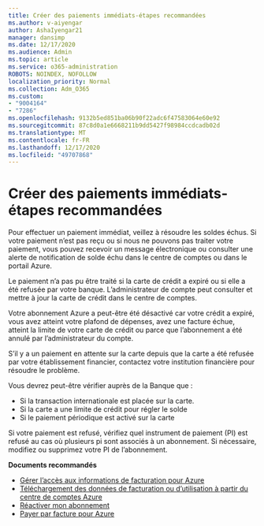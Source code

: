 ```yaml
---
title: Créer des paiements immédiats-étapes recommandées
ms.author: v-aiyengar
author: AshaIyengar21
manager: dansimp
ms.date: 12/17/2020
ms.audience: Admin
ms.topic: article
ms.service: o365-administration
ROBOTS: NOINDEX, NOFOLLOW
localization_priority: Normal
ms.collection: Adm_O365
ms.custom:
- "9004164"
- "7286"
ms.openlocfilehash: 9132b5ed851ba06b90f22adc6f47583064e60e92
ms.sourcegitcommit: 87c8d0a1e6668211b9dd5427f98984ccdcadb02d
ms.translationtype: MT
ms.contentlocale: fr-FR
ms.lasthandoff: 12/17/2020
ms.locfileid: "49707868"
---
```

# <a name="make-immediate-payment---recommended-steps"></a>Créer des paiements immédiats-étapes recommandées

Pour effectuer un paiement immédiat, veillez à résoudre les soldes échus. Si votre paiement n’est pas reçu ou si nous ne pouvons pas traiter votre paiement, vous pouvez recevoir un message électronique ou consulter une alerte de notification de solde échu dans le centre de comptes ou dans le portail Azure. 

Le paiement n’a pas pu être traité si la carte de crédit a expiré ou si elle a été refusée par votre banque. L’administrateur de compte peut consulter et mettre à jour la carte de crédit dans le centre de comptes. 

Votre abonnement Azure a peut-être été désactivé car votre crédit a expiré, vous avez atteint votre plafond de dépenses, avez une facture échue, atteint la limite de votre carte de crédit ou parce que l’abonnement a été annulé par l’administrateur du compte.  

S’il y a un paiement en attente sur la carte depuis que la carte a été refusée par votre établissement financier, contactez votre institution financière pour résoudre le problème.  

Vous devrez peut-être vérifier auprès de la Banque que :

- Si la transaction internationale est placée sur la carte. 
- Si la carte a une limite de crédit pour régler le solde 
- Si le paiement périodique est activé sur la carte 

Si votre paiement est refusé, vérifiez quel instrument de paiement (PI) est refusé au cas où plusieurs pi sont associés à un abonnement. Si nécessaire, modifiez ou supprimez votre PI de l’abonnement. 

**Documents recommandés** 

- [Gérer l’accès aux informations de facturation pour Azure](https://docs.microsoft.com/azure/billing/billing-manage-access?WT.mc_id=Portal-Microsoft_Azure_Support)
- [Téléchargement des données de facturation ou d’utilisation à partir du centre de comptes Azure](https://docs.microsoft.com/azure/billing/billing-download-azure-invoice-daily-usage-date?WT.mc_id=Portal-Microsoft_Azure_Support)
- [Réactiver mon abonnement](https://docs.microsoft.com/azure/billing/billing-subscription-become-disable?WT.mc_id=Portal-Microsoft_Azure_Support)
- [Payer par facture pour Azure](https://docs.microsoft.com/azure/cost-management-billing/manage/pay-by-invoice) 